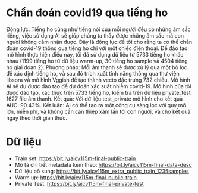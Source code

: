 # Chẩn đoán covid19 qua tiếng ho

 Động lực: Tiếng ho cũng như tiếng nói của mỗi người đều có những âm sắc riêng, việc sử dụng AI sẽ giúp chúng ta thấy được những âm sắc mà con người không cảm nhận được. Đây là động lực để tôi cho rằng ta có thể chẩn đoán covid-19 thông qua tiếng ho chỉ với một chiếc điện thoại. Để đào tạo mô hình thực hiện điều này, tôi đã sử dụng dữ liệu từ 5733 tiếng ho khác nhau (1199 tiếng ho từ dữ liệu warm-up, 30 tiếng ho sample và 4504 tiếng ho giai đoạn 2). Phương pháp: Mỗi âm thanh sẽ được xử lý qua một bộ lọc để xác định tiếng ho, và sau đó trích xuất tính năng thông qua thư viện libsora và mô hình Vggish để tạo thành vecto đặc trưng 732 chiều. Mô hình AI sẽ dự được đào tạo để dự đoán xác suất nhiễm covid-19. Mô hình của tôi được đào tạo, xác thực trên 5733 tiếng ho, kiểm tra trên dữ liệu private_test 1627 file âm thanh. Kết quả: Với dữ liệu test_private mô hình cho kết quả AUC: 90.43%. Kết luận: AI có thể tạo ra một công cụ sàng lọc với quy mô lớn, miễn phí, và không cần can thiệp xâm lấn tới con người, và cho kết quả ngay theo thời gian thực.

 # Dữ liệu

 - Train set: https://bit.ly/aicv115m-final-public-train
 - Mô tả chi tiết metadata kèm theo: https://bit.ly/aicv115m-final-data-desc
 - Dữ liệu bổ sung: https://bit.ly/aicv115m_extra_public_train_1235samples
 - Warm up: https://bit.ly/aicv115m-final-public-train
 - Private Test: https://bit.ly/aicv115m-final-private-test

